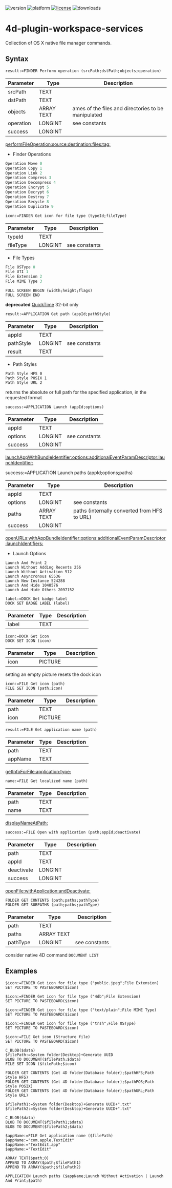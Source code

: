 ![version](https://img.shields.io/badge/version-19%2B-5682DF)
![platform](https://img.shields.io/static/v1?label=platform&message=mac-intel%20|%20mac-arm&color=blue)
[![license](https://img.shields.io/github/license/miyako/4d-plugin-workspace-services)](LICENSE)
![downloads](https://img.shields.io/github/downloads/miyako/4d-plugin-workspace-services/total)

4d-plugin-workspace-services
============================

Collection of OS X native file manager commands.

## Syntax

```4d
result:=FINDER Perform operation (srcPath;dstPath;objects;operation)
```

Parameter|Type|Description
------------|------------|----
srcPath|TEXT|
dstPath|TEXT|
objects|ARRAY TEXT|ames of the files and directories to be manipulated
operation|LONGINT|see constants
success|LONGINT|

[performFileOperation:source:destination:files:tag:](https://developer.apple.com/documentation/appkit/nsworkspace/1524886-performfileoperation?language=objc)

* Finder Operations

```c
Operation Move 0
Operation Copy 1
Operation Link 2
Operation Compress 3
Operation Decompress 4
Operation Encrypt 5
Operation Decrypt 6
Operation Destroy 7
Operation Recycle 8
Operation Duplicate 9
```

```4d
icon:=FINDER Get icon for file type (typeId;fileType)
```

Parameter|Type|Description
------------|------------|----
typeId|TEXT|
fileType|LONGINT|see constants

* File Types

```c
File OSType 0
File UTI 1
File Extension 2
File MIME Type 3
```

```4d
FULL SCREEN BEGIN (width;height;flags)
FULL SCREEN END
```

**deprecated** [QuickTime](https://developer.apple.com/library/content/documentation/QuickTime/QT6_3/Chap1/QT6WhatsNew.html) 32-bit only

```4d
result:=APPLICATION Get path (appId;pathStyle)
```

Parameter|Type|Description
------------|------------|----
appId|TEXT|
pathStyle|LONGINT|see constants
result|TEXT|

* Path Styles

```
Path Style HFS 0
Path Style POSIX 1
Path Style URL 2
```

returns the absolute or full path for the specified application, in the requested format

```4d
success:=APPLICATION Launch (appId;options)
```

Parameter|Type|Description
------------|------------|----
appId|TEXT|
options|LONGINT|see constants
success|LONGINT|

[launchAppWithBundleIdentifier:options:additionalEventParamDescriptor:launchIdentifier:](https://developer.apple.com/documentation/appkit/nsworkspace/1533335-launchappwithbundleidentifier?language=objc)

success:=APPLICATION Launch paths (appId;options;paths)

Parameter|Type|Description
------------|------------|----
appId|TEXT|
options|LONGINT|see constants
paths|ARRAY TEXT|paths (internally converted from HFS to URL)
success|LONGINT|

[openURLs:withAppBundleIdentifier:options:additionalEventParamDescriptor:launchIdentifiers:](https://developer.apple.com/documentation/appkit/nsworkspace/1535886-openurls?language=objc)

* Launch Options

```
Launch And Print 2
Launch Without Adding Recents 256
Launch Without Activation 512
Launch Asyncronous 65536
Launch New Instance 524288
Launch And Hide 1048576
Launch And Hide Others 2097152
```

```4d
label:=DOCK Get badge label
DOCK SET BADGE LABEL (label)
```

Parameter|Type|Description
------------|------------|----
label|TEXT|

```4d
icon:=DOCK Get icon
DOCK SET ICON (icon)
```

Parameter|Type|Description
------------|------------|----
icon|PICTURE|

setting an empty picture resets the dock icon

```4d
icon:=FILE Get icon (path)
FILE SET ICON (path;icon)
```

Parameter|Type|Description
------------|------------|----
path|TEXT|
icon|PICTURE|

```4d
result:=FILE Get application name (path)
```

Parameter|Type|Description
------------|------------|----
path|TEXT|
appName|TEXT|

[getInfoForFile:application:type:](https://developer.apple.com/documentation/appkit/nsworkspace/1535102-getinfoforfile?language=objc)

```4d
name:=FILE Get localized name (path)
```

Parameter|Type|Description
------------|------------|----
path|TEXT|
name|TEXT|

[displayNameAtPath:](https://developer.apple.com/documentation/foundation/nsfilemanager/1409751-displaynameatpath)

```4d
success:=FILE Open with application (path;appId;deactivate)
```

Parameter|Type|Description
------------|------------|----
path|TEXT|
appId|TEXT|
deactivate|LONGINT|
success|LONGINT|

[openFile:withApplication:andDeactivate:](https://developer.apple.com/documentation/appkit/nsworkspace/1530182-openfile?language=objc)

```4d
FOLDER GET CONTENTS (path;paths;pathType)
FOLDER GET SUBPATHS (path;paths;pathType)
```

Parameter|Type|Description
------------|------------|----
path|TEXT|
paths|ARRAY TEXT|
pathType|LONGINT|see constants

consider native 4D command ``DOCUMENT LIST``

## Examples

```4d
$icon:=FINDER Get icon for file type ("public.jpeg";File Extension)
SET PICTURE TO PASTEBOARD($icon)

$icon:=FINDER Get icon for file type ("4db";File Extension)
SET PICTURE TO PASTEBOARD($icon)

$icon:=FINDER Get icon for file type ("text/plain";File MIME Type)
SET PICTURE TO PASTEBOARD($icon)

$icon:=FINDER Get icon for file type ("trsh";File OSType)
SET PICTURE TO PASTEBOARD($icon)

$icon:=FILE Get icon (Structure file)
SET PICTURE TO PASTEBOARD($icon)

C_BLOB($data)
$filePath:=System folder(Desktop)+Generate UUID
BLOB TO DOCUMENT($filePath;$data)
FILE SET ICON ($filePath;$icon)
```

```4d
FOLDER GET CONTENTS (Get 4D folder(Database folder);$pathHFS;Path Style HFS)
FOLDER GET CONTENTS (Get 4D folder(Database folder);$pathPOS;Path Style POSIX)
FOLDER GET CONTENTS (Get 4D folder(Database folder);$pathURL;Path Style URL)
```

```4d
$filePath1:=System folder(Desktop)+Generate UUID+".txt"
$filePath2:=System folder(Desktop)+Generate UUID+".txt"

C_BLOB($data)
BLOB TO DOCUMENT($filePath1;$data)
BLOB TO DOCUMENT($filePath2;$data)

$appName:=FILE Get application name ($filePath)
$appName:="com.apple.TextEdit"
$appName:="TextEdit.app"
$appName:="TextEdit"

ARRAY TEXT($path;0)
APPEND TO ARRAY($path;$filePath1)
APPEND TO ARRAY($path;$filePath2)

APPLICATION Launch paths ($appName;Launch Without Activation | Launch And Print;$path)
```
